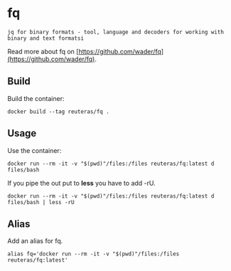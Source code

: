 # fq

```text
jq for binary formats - tool, language and decoders for working with binary and text formatsi
```

Read more about fq on [https://github.com/wader/fq](https://github.com/wader/fq).

## Build

Build the container:

    docker build --tag reuteras/fq .

## Usage

Use the container:

    docker run --rm -it -v "$(pwd)"/files:/files reuteras/fq:latest d files/bash

If you pipe the out put to **less** you have to add -rU.

    docker run --rm -it -v "$(pwd)"/files:/files reuteras/fq:latest d files/bash | less -rU


## Alias

Add an alias for fq.

    alias fq='docker run --rm -it -v "$(pwd)"/files:/files reuteras/fq:latest'
